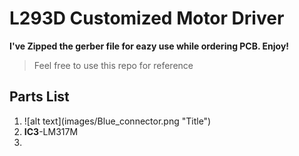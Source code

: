 # L293D Customized Motor Driver
 
**I've Zipped the gerber file for eazy use while ordering PCB. Enjoy!**

>Feel free to use this repo for reference

## Parts List
<ol>
 <li>![alt text](images/Blue_connector.png "Title")</li>
 <li> <b>IC3</b>-LM317M</li>
 <li></li>
</ol>

